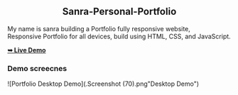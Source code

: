 <h2 align="center">Sanra-Personal-Portfolio</h2>

  My name is sanra building a Portfolio fully responsive website, <br />Responsive Portfolio for all devices, build using HTML, CSS, and JavaScript.

  <a href="https://YujiTech.github.io/grilli/"><strong>➥ Live Demo</strong></a>

  ### Demo screecnes

![Portfolio Desktop Demo](.Screenshot (70).png"Desktop Demo") 
